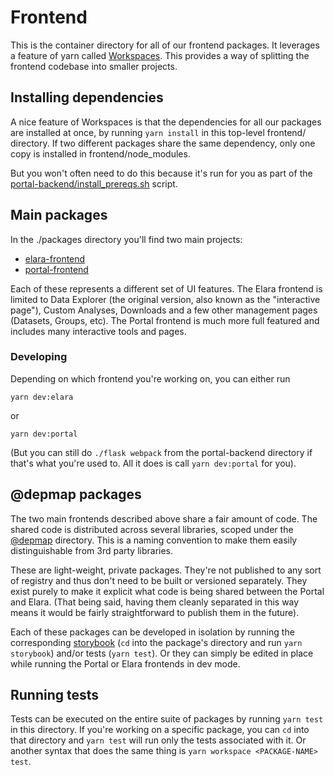 # Frontend

This is the container directory for all of our frontend packages. It leverages
a feature of yarn called
[Workspaces](https://classic.yarnpkg.com/lang/en/docs/workspaces/). This
provides a way of splitting the frontend codebase into smaller projects.

## Installing dependencies

A nice feature of Workspaces is that the dependencies for all our packages are
installed at once, by running `yarn install` in this top-level frontend/
directory. If two different packages share the same dependency, only one copy
is installed in frontend/node_modules.

But you won't often need to do this because it's run for you as part of the
[portal-backend/install_prereqs.sh](https://github.com/broadinstitute/depmap-portal/blob/a2e2cc9/portal-backend/install_prereqs.sh#L39)
script.

## Main packages

In the ./packages directory you'll find two main projects:

- [elara-frontend](https://github.com/broadinstitute/depmap-portal/tree/master/frontend/packages/elara-frontend#readme)
- [portal-frontend](https://github.com/broadinstitute/depmap-portal/tree/master/frontend/packages/portal-frontend#readme)

Each of these represents a different set of UI features. The Elara frontend is
limited to Data Explorer (the original version, also known as the "interactive
page"), Custom Analyses, Downloads and a few other management pages (Datasets,
Groups, etc). The Portal frontend is much more full featured and includes many
interactive tools and pages.

### Developing

Depending on which frontend you're working on, you can either run

```
yarn dev:elara
```

or

```
yarn dev:portal
```

(But you can still do `./flask webpack` from the portal-backend directory if
that's what you're used to. All it does is call `yarn dev:portal` for you).

## @depmap packages

The two main frontends described above share a fair amount of code. The shared
code is distributed across several libraries, scoped under the
[@depmap](https://github.com/broadinstitute/depmap-portal/tree/master/frontend/packages/%40depmap)
directory. This is a naming convention to make them easily distinguishable from
3rd party libraries.

These are light-weight, private packages. They're not published to any sort of
registry and thus don't need to be built or versioned separately. They exist
purely to make it explicit what code is being shared between the Portal and
Elara. (That being said, having them cleanly separated in this way means it
would be fairly straightforward to publish them in the future).

Each of these packages can be developed in isolation by running the
corresponding [storybook](https://storybook.js.org/) (`cd` into the package's
directory and run `yarn storybook`) and/or tests (`yarn test`). Or they can
simply be edited in place while running the Portal or Elara frontends in dev
mode.

## Running tests

Tests can be executed on the entire suite of packages by running `yarn test` in
this directory. If you're working on a specific package, you can `cd` into that
directory and `yarn test` will run only the tests associated with it. Or
another syntax that does the same thing is `yarn workspace <PACKAGE-NAME> test`.
